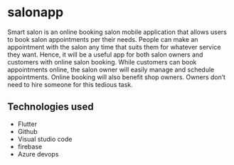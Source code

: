 # salonapp

Smart salon is an online booking salon mobile application that allows users to book salon appointments per their needs. People can make an appointment with the salon any time that suits them for whatever service they want. Hence, it will be a useful app for both salon owners and customers with online salon booking. While customers can book appointments online, the salon owner will easily manage and schedule appointments. Online booking will also benefit shop owners. Owners don’t need to hire someone for this tedious task.

## Technologies used
- Flutter
- Github
- Visual studio code
- firebase
- Azure devops